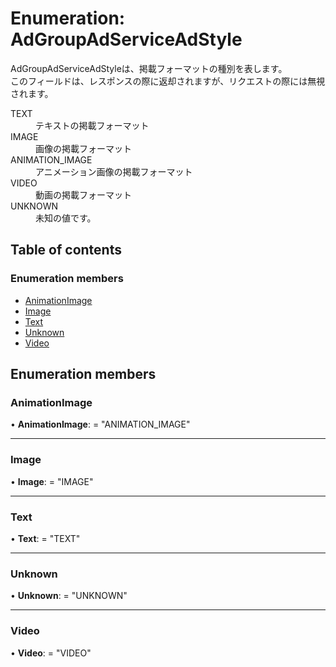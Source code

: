 # Enumeration: AdGroupAdServiceAdStyle


<div lang=\"ja\"> AdGroupAdServiceAdStyleは、掲載フォーマットの種別を表します。<br> このフィールドは、レスポンスの際に返却されますが、リクエストの際には無視されます。 </div>  <dl class=term>   <dt class=\"term__item\">TEXT</dt>   <dd class=\"term__desc\"><span lang=\"ja\">テキストの掲載フォーマット</span></dd>   <dt class=\"term__item\">IMAGE</dt>   <dd class=\"term__desc\"><span lang=\"ja\">画像の掲載フォーマット</span></dd>   <dt class=\"term__item\">ANIMATION_IMAGE</dt>   <dd class=\"term__desc\"><span lang=\"ja\">アニメーション画像の掲載フォーマット</span></dd>   <dt class=\"term__item\">VIDEO</dt>   <dd class=\"term__desc\"><span lang=\"ja\">動画の掲載フォーマット</span></dd>   <dt class=\"term__item\">UNKNOWN</dt>   <dd class=\"term__desc\"><span lang=\"ja\">未知の値です。</span></dd> </dl>

## Table of contents

### Enumeration members

- [AnimationImage](adgroupadserviceadstyle.md#animationimage)
- [Image](adgroupadserviceadstyle.md#image)
- [Text](adgroupadserviceadstyle.md#text)
- [Unknown](adgroupadserviceadstyle.md#unknown)
- [Video](adgroupadserviceadstyle.md#video)

## Enumeration members

### AnimationImage

• **AnimationImage**: = "ANIMATION\_IMAGE"

___

### Image

• **Image**: = "IMAGE"

___

### Text

• **Text**: = "TEXT"

___

### Unknown

• **Unknown**: = "UNKNOWN"

___

### Video

• **Video**: = "VIDEO"
